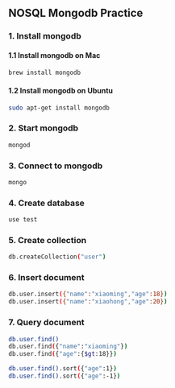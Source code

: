 ## NOSQL Mongodb Practice

### 1. Install mongodb

#### 1.1 Install mongodb on Mac

```bash
brew install mongodb
```

#### 1.2 Install mongodb on Ubuntu

```bash
sudo apt-get install mongodb
```

### 2. Start mongodb

```bash
mongod
```

### 3. Connect to mongodb

```bash
mongo
```

### 4. Create database

```bash
use test
```

### 5. Create collection

```bash
db.createCollection("user")
```

### 6. Insert document

```bash
db.user.insert({"name":"xiaoming","age":18})
db.user.insert({"name":"xiaohong","age":20})
```

### 7. Query document

```bash
db.user.find()
db.user.find({"name":"xiaoming"})
db.user.find({"age":{$gt:18}})

db.user.find().sort({"age":1})
db.user.find().sort({"age":-1})

```
